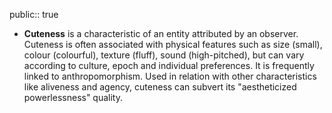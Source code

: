 public:: true

- __Cuteness__ is a characteristic of an entity attributed by an observer. Cuteness is often associated with physical features such as size (small), colour (colourful), texture (fluff), sound (high-pitched), but can vary according to culture, epoch and individual preferences. It is frequently linked to anthropomorphism. Used in relation with other characteristics like aliveness and agency, cuteness can subvert its "aestheticized powerlessness" quality.